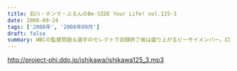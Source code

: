```yaml
---
title: 石川・ホンマ・ぶるんのBe-SIDE Your Life! vol.125-3
date: 2008-09-24
tags: ['2008年', '2008年09月']
draft: false
summary: WBCの監督問題＆選手のセレクトで収録終了後は盛り上がるビーサイメンバー。幻！？の企画「石川ぶるんの野球放談」・・・聴きたいですか？？NAMAE
---
```


http://project-phi.ddo.jp/ishikawa/ishikawa125_3.mp3
